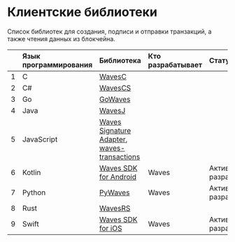 # Клиентские библиотеки

Список библиотек для создания, подписи и отправки транзакций, а также чтения данных из блокчейна.

|  | Язык программирования | Библиотека | Кто разрабатывает | Статус |
| :--- | :--- | :--- | :--- | :--- |
| 1 | C | [WavesC](/waves-api-and-sdk/client-libraries/waves-c.md) | | |
| 2 | C# | [WavesCS](/waves-api-and-sdk/client-libraries/wavescs.md) | | |
| 3 | Go | [GoWaves](/waves-api-and-sdk/client-libraries/gowaves.md) | | |
| 4 | Java | [WavesJ](/waves-api-and-sdk/client-libraries/wavesj.md) | | |
| 5 | JavaScript | [Waves Signature Adapter](/waves-api-and-sdk/client-libraries/waves-signature-adapter.md), [waves-transactions](/waves-api-and-sdk/client-libraries/waves-transactions.md) | | |
| 6 | Kotlin | [Waves SDK for Android](https://github.com/wavesplatform/WavesSDK-android) | Waves | Активно разрабатывается |
| 7 | Python | [PyWaves](/waves-api-and-sdk/client-libraries/pywaves.md) | Waves | Активно разрабатывается |
| 8 | Rust | [WavesRS](/waves-api-and-sdk/client-libraries/wavesrs.md) | | |
| 9 | Swift | [Waves SDK for iOS](https://github.com/wavesplatform/WavesSDK-iOS) | Waves | Активно разрабатывается |
